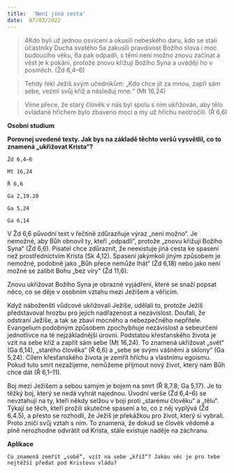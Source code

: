```yaml
---
title:  'Není jiná cesta'
date:  07/02/2022
---
```


> <p></p>
> 4Kdo byli už jednou osvíceni a okusili nebeského daru, kdo se stali účastníky Ducha svatého 5a zakusili pravdivost Božího slova i moc budoucího věku, 6a pak odpadli, s těmi není možno znovu začínat a vést je k pokání, protože znovu křižují Božího Syna a uvádějí ho v posměch. (Žd 6,4–6)

> <p></p>
> Tehdy řekl Ježíš svým učedníkům: „Kdo chce jít za mnou, zapři sám sebe, vezmi svůj kříž a následuj mne.“ (Mt 16,24)

> <p></p>
> Víme přece, že starý člověk v nás byl spolu s ním ukřižován, aby tělo ovládané hříchem bylo zbaveno moci a my už hříchu neotročili. (Ř 6,6)

**Osobní studium**

**Porovnej uvedené texty. Jak bys na základě těchto veršů vysvětlil, co to znamená „ukřižovat Krista“?**

`Žd 6,4–6`

`Mt 16,24`

`Ř 6,6`

`Ga 2,19.20`

`Ga 5,24`

`Ga 6,14`

V Žd 6,6 původní text v řečtině zdůrazňuje výraz „není možno“. Je nemožné, aby Bůh obnovil ty, kteří „odpadli“, protože „znovu křižují Božího Syna“ (Žd 6,6). Pisatel chce zdůraznit, že neexistuje jiná cesta ke spasení než prostřednictvím Krista (Sk 4,12). Spasení jakýmkoli jiným způsobem je nemožné, podobně jako „Bůh přece nemůže lhát“ (Žd 6,18) nebo jako není možné se zalíbit Bohu „bez víry“ (Žd 11,6).

Znovu ukřižovat Božího Syna je obrazné vyjádření, které se snaží popsat něco, co se děje v osobním vztahu mezi Ježíšem a věřícím.

Když náboženští vůdcové ukřižovali Ježíše, udělali to, protože Ježíš představoval hrozbu pro jejich nadřazenost a nezávislost. Doufali, že odstraní Ježíše, a tak se zbaví mocného a nebezpečného nepřítele. Evangelium podobným způsobem zpochybňuje nezávislost a sebeurčení jednotlivce na té nejzákladnější úrovni. Podstatou křesťanského života je vzít na sebe kříž a zapřít sám sebe (Mt 16,24). To znamená ukřižovat „svět“ (Ga 6,14), „starého člověka“ (Ř 6,6) a „sebe se svými vášněmi a sklony“ (Ga 5,24). Cílem křesťanského života je zemřít hříchu a vlastnímu egoismu. Pokud tuto smrt nezažijeme, nemůžeme přijmout nový život, který nám Bůh chce dát (Ř 6,1–11).

Boj mezi Ježíšem a sebou samým je bojem na smrt (Ř 8,7.8; Ga 5,17). Je to těžký boj, který se nedá vyhrát najednou. Úvodní verše (Žd 6,4–6) se nevztahují na ty, kteří někdy selžou v boji proti „starému člověku“ a „tělu“. Týkají se těch, kteří prožili skutečné spasení a to, co z něj vyplývá (Žd 6,4.5), a přesto se rozhodli, že Ježíš je překážkou pro život, který si vybrali. Proto zničí svůj vztah s ním. To znamená, že dokud se člověk vědomě a plně nerozhodne odvrátit od Krista, stále existuje naděje na záchranu.

**Aplikace**

`Co znamená zemřít „sobě“, vzít na sebe „kříž“? Jakou věc je pro tebe nejtěžší předat pod Kristovu vládu?`